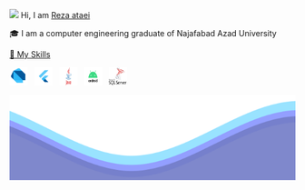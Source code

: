 <p>   <img src="/resources/hi.gif" width="20"> Hi, I am  <a href="https://github.com/reza-ataei">Reza ataei</a></p>

<p>   🎓 I am a computer engineering graduate of Najafabad Azad University <a href="https://iaun.iau.ir/"></p>

<p>   🎯 My Skills</p>

<p align="left">
  <a href= "https://dart.dev/"><img src="/resources/dart.jpg" style="width: 32px; height: 32px; border-radius: 14px 1px 0px 0px"/></a>
  &nbsp;
  <a href= "https://flutter.dev/"><img src="/resources/flutter.png" style="width: 32px; height: 32px"/></a>
  &nbsp;
  <a href= "https://www.java.com/en/"><img src="/resources/java.jpg" style="width: 32px; height: 32px"/></a>
  &nbsp;
  <a href= "https://www.android.com/"><img src="/resources/android.png" style="width: 32px; height: 32px"/></a>
  &nbsp;
  <a href= "https://www.microsoft.com/en-us/sql-server/sql-server-downloads"><img src="/resources/sqlServer.png" style="width: 32px; height: 32px"/></a>
</p>

<img src="/resources/waves.svg" width="100%" height="150">
